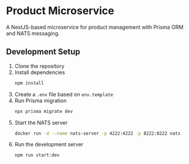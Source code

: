 # Product Microservice

A NestJS-based microservice for product management with Prisma ORM and NATS messaging.

## Development Setup

1. Clone the repository
2. Install dependencies
   ```bash
   npm install
   ```
3. Create a `.env` file based on `env.template`
4. Run Prisma migration
   ```bash
   npx prisma migrate dev
   ```
5. Start the NATS server
   ```bash
   docker run -d --name nats-server -p 4222:4222 -p 8222:8222 nats
   ```
6. Run the development server
   ```bash
   npm run start:dev
   ```